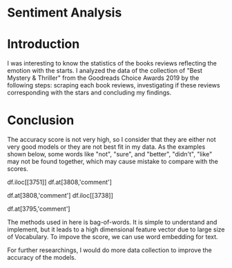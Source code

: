 # Sentiment Analysis


# Introduction
I was interesting to know the statistics of the books reviews reflecting the emotion with the starts. I analyzed the data of the collection of "Best Mystery & Thriller" from the Goodreads Choice Awards 2019 by the following steps: scraping each book reviews, investigating if these reviews corresponding with the stars and concluding my findings.


# Conclusion

The accuracy score is not very high, so I consider that they are either not very good models or they are not best fit in my data. As the examples shown below, some words like "not", "sure", and "better", "didn't", "like" may not be found together, which may cause mistake to compare with the scores.


df.iloc[[3751]]
df.at[3808,'comment']

df.at[3808,'comment']
df.iloc[[3738]]

df.at[3795,'comment']

The methods used in here is bag-of-words. It is simple to understand and implement, but it leads to a high dimensional feature vector due to large size of Vocabulary. To impove the score, we can use word embedding for text.

For further researchings, I would do more data collection to improve the accuracy of the models.










